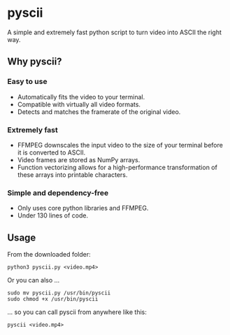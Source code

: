 # pyscii
A simple and extremely fast python script to turn video into ASCII the right way.

## Why pyscii?
### Easy to use
- Automatically fits the video to your terminal.
- Compatible with virtually all video formats.
- Detects and matches the framerate of the original video.

### Extremely fast
- FFMPEG downscales the input video to the size of your terminal before it is converted to ASCII.
- Video frames are stored as NumPy arrays.
- Function vectorizing allows for a high-performance transformation of these arrays into printable characters.

### Simple and dependency-free
- Only uses core python libraries and FFMPEG.
- Under 130 lines of code.

## Usage
From the downloaded folder:
```
python3 pyscii.py <video.mp4>
```
Or you can also ...
```
sudo mv pyscii.py /usr/bin/pyscii
sudo chmod +x /usr/bin/pyscii
```
... so you can call pyscii from anywhere like this:
```
pyscii <video.mp4>
```
